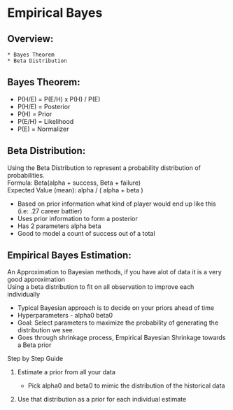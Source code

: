 # Empirical Bayes

## Overview:
	
	* Bayes Theorem
	* Beta Distribution

## Bayes Theorem:

* P(H/E) = P(E/H) x P(H)  /  P(E)
* P(H/E) = Posterior
* P(H) = Prior
* P(E/H) = Likelihood
* P(E) = Normalizer 

## Beta Distribution:

Using the Beta Distribution to represent a probability distribution of probabilities. <br/>
Formula: Beta(alpha + success, Beta + failure)  <br/>
Expected Value (mean): alpha / ( alpha + beta )

* Based on prior information what kind of player would end up like this (i.e: .27 career battier)
* Uses prior information to form a posterior
* Has 2 parameters alpha beta
* Good to model a count of success out of a total

## Empirical Bayes Estimation:

An Approximation to Bayesian methods, if you have alot of data it is a very good approximation <br/>
Using a beta distribution to fit on all observation to improve each individually 

* Typical Bayesian approach is to decide on your priors ahead of time
* Hyperparameters - alpha0 beta0
* Goal: Select parameters to maximize the probability of generating the distribution we see.
* Goes through shrinkage process, Empirical Bayesian Shrinkage towards a Beta prior

Step by Step Guide
1. Estimate a prior from all your data
	* Pick alpha0 and beta0 to mimic the distribution of the historical data
	
2. Use that distribution as a prior for each individual estimate


